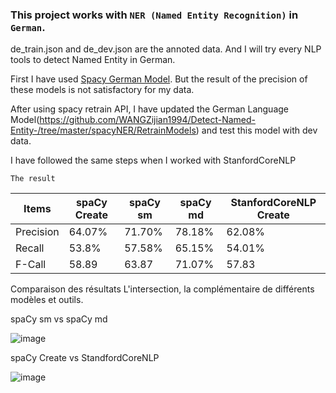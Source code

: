 ### This project works with `NER (Named Entity Recognition)` in `German`. 

de_train.json and de_dev.json are the annoted data. And I will try every NLP tools to detect Named Entity in German.

First I have used [Spacy German Model](https://spacy.io/models/de). But the result of the precision of these models is not satisfactory for my data.

After using spacy retrain API, I have updated the German Language Model(https://github.com/WANGZijian1994/Detect-Named-Entity-/tree/master/spacyNER/RetrainModels) and test this model with dev data. 

I have followed the same steps when I worked with StanfordCoreNLP

`The result`

| Items | spaCy Create | spaCy sm | spaCy md | StanfordCoreNLP Create |
| --- | --- | --- | --- | --- |
| Precision | 64.07% | 71.70% | 78.18% | 62.08% |
| Recall | 53.8% | 57.58% | 65.15% | 54.01% |
| F-Call | 58.89 | 63.87 | 71.07% | 57.83 |


Comparaison des résultats L'intersection, la complémentaire de différents modèles et outils. 

spaCy sm vs spaCy md

![image](https://github.com/WANGZijian1994/Detect-Named-Entity-/tree/master/Visualisation/Spacy_sm_Spacy_md.png)

spaCy Create vs StandfordCoreNLP

![image](https://github.com/WANGZijian1994/Detect-Named-Entity-/tree/master/Visualisation/Stanford_spaCy.png)
